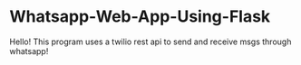 # Whatsapp-Web-App-Using-Flask
Hello!
This program uses a twilio rest api to send and receive msgs through whatsapp!
